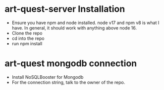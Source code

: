 # art-quest-server Installation

- Ensure you have npm and node installed. node v17 and npm v8 is what I have. In general, it should work with anything above node 16.
- Clone the repo
- cd into the repo
- run npm install

# art-quest mongodb connection

- Install NoSQLBooster for Mongodb
- For the connection string, talk to the owner of the repo. 
